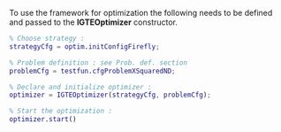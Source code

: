 
To use the framework for optimization the following needs to be defined and passed to the **IGTEOptimizer** constructor.
```matlab
% Choose strategy : 
strategyCfg = optim.initConfigFirefly;

% Problem definition : see Prob. def. section
problemCfg = testfun.cfgProblemXSquaredND;

% Declare and initialize optimizer : 
optimizer = IGTEOptimizer(strategyCfg, problemCfg);

% Start the optimization : 
optimizer.start()
```